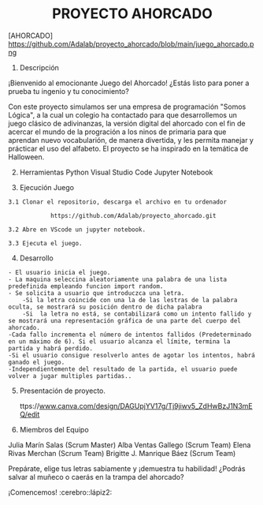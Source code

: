 <h1 align="center"> PROYECTO AHORCADO </h1>


[AHORCADO] https://github.com/Adalab/proyecto_ahorcado/blob/main/juego_ahorcado.png


1.   Descripción

¡Bienvenido al emocionante Juego del Ahorcado! ¿Estás listo para poner a prueba tu ingenio y tu conocimiento?

Con este proyecto simulamos ser una empresa de programación "Somos Lógica", a la cual un colegio ha contactado para que desarrollemos un juego clásico de adivinanzas, la versión digital del ahorcado  con el  fin de acercar el mundo de la progración a los ninos de primaria para que aprendan nuevo vocabularión, de manera divertida,  y les permita manejar y prácticar el uso del alfabeto. El proyecto se ha inspirado en la temática de Halloween.

 
2.   Herramientas
Python
Visual Studio Code
Jupyter Notebook

3.   Ejecución Juego

    3.1 Clonar el repositorio, descarga el archivo en tu ordenador

                https://github.com/Adalab/proyecto_ahorcado.git

    3.2 Abre en VScode un jupyter notebook.
    
    3.3 Ejecuta el juego.

4.   Desarrollo

    - El usuario inicia el juego. 
    - La maquina seleccina aleatoriamente una palabra de una lista predefinida empleando funcion import random.
    - Se solicita a usuario que introduczca una letra.
        -Si la letra coincide con una la de las lestras de la palabra oculta, se mostrará su posición dentro de dicha palabra
        -Si  la letra no está, se contabilizará como un intento fallido y se mostrará una representación gráfica de una parte del cuerpo del ahorcado. 
    -Cada fallo incrementa el número de intentos fallidos (Predeterminado en un máximo de 6). Si el usuario alcanza el límite, termina la partida y habrá perdido. 
    -Si el usuario consigue resolverlo antes de agotar los intentos, habrá ganado el juego.
    -Independientemente del resultado de la partida, el usuario puede volver a jugar multiples partidas..   


5.    Presentación de proyecto.

        ttps://www.canva.com/design/DAGUpjYV17g/Tj9jiwv5_ZdHwBzJ1N3mEQ/edit

6.    Miembros del Equipo

Julia Marín Salas (Scrum Master)
Alba Ventas Gallego (Scrum Team)
Elena Rivas Merchan (Scrum Team)
Brigitte J. Manrique Báez (Scrum Team)



Prepárate, elige tus letras sabiamente y ¡demuestra tu habilidad! ¿Podrás salvar al muñeco o caerás en la trampa del ahorcado?

¡Comencemos! :cerebro::lápiz2:
